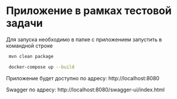 # Приложение в рамках тестовой задачи

Для запуска необходимо в папке с приложением запустить в командной строке
```sh
 mvn clean package
```
```sh
 docker-compose up --build
```
 Приложение будет доступно по адресу: http://localhost:8080
 
 Swagger по адресу: http://localhost:8080/swagger-ui/index.html
